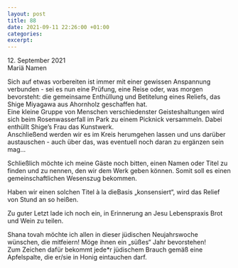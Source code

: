 ```yaml
---
layout: post
title: 88
date: 2021-09-11 22:26:00 +01:00
categories: 
excerpt: 
---
```


12\. September 2021\
Mariä Namen

Sich auf etwas vorbereiten ist immer mit einer gewissen Anspannung verbunden - sei es nun eine Prüfung, eine Reise oder, was morgen bevorsteht: die gemeinsame Enthüllung und Betitelung eines Reliefs, das Shige Miyagawa aus Ahornholz geschaffen hat.\
Eine kleine Gruppe von Menschen verschiedenster Geisteshaltungen wird sich beim Rosenwasserfall im Park zu einem Picknick versammeln. Dabei enthüllt Shige’s Frau das Kunstwerk.\
Anschließend werden wir es im Kreis herumgehen lassen und uns darüber austauschen - auch über das, was eventuell noch daran zu ergänzen sein mag…

Schließlich möchte ich meine Gäste noch bitten, einen Namen oder Titel zu finden und zu nennen, den wir dem Werk geben können. Somit soll es einen gemeinschaftlichen Wesenszug bekommen.

Haben wir einen solchen Titel à la dieBasis „konsensiert“, wird das Relief von Stund an so heißen.

Zu guter Letzt lade ich noch ein, in Erinnerung an Jesu Lebenspraxis Brot und Wein zu teilen.

Shana tovah möchte ich allen in dieser jüdischen Neujahrswoche wünschen, die mitfeiern! Möge ihnen ein „süßes“ Jahr bevorstehen!\
Zum Zeichen dafür bekommt jede\*r jüdischem Brauch gemäß eine Apfelspalte, die er/sie in Honig eintauchen darf.
